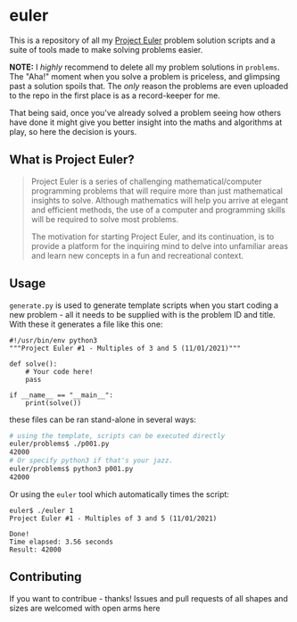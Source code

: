 # euler

This is a repository of all my [Project Euler](https://projecteuler.net) problem solution scripts and a suite of tools made to make solving problems easier.

**NOTE:** I _highly_ recommend to delete all my problem solutions in `problems`. The "Aha!" moment when you solve a problem is priceless, and glimpsing past a solution spoils that. The _only_ reason the problems are even uploaded to the repo in the first place is as a record-keeper for me.

That being said, once you've already solved a problem seeing how others have done it might give you better insight into the maths and algorithms at play, so here the decision is yours.

## What is Project Euler?

> Project Euler is a series of challenging mathematical/computer programming problems that will require more than just mathematical insights to solve. Although mathematics will help you arrive at elegant and efficient methods, the use of a computer and programming skills will be required to solve most problems.
> 
> The motivation for starting Project Euler, and its continuation, is to provide a platform for the inquiring mind to delve into unfamiliar areas and learn new concepts in a fun and recreational context.

## Usage

`generate.py` is used to generate template scripts when you start coding a new problem - all it needs to be supplied with is the problem ID and title. With these it generates a file like this one:

```
#!/usr/bin/env python3
"""Project Euler #1 - Multiples of 3 and 5 (11/01/2021)"""

def solve():
    # Your code here!
    pass

if __name__ == "__main__":
    print(solve())
```

these files can be ran stand-alone in several ways:
```bash
# using the template, scripts can be executed directly
euler/problems$ ./p001.py
42000
# Or specify python3 if that's your jazz.
euler/problems$ python3 p001.py
42000
```

Or using the `euler` tool which automatically times the script:
```
euler$ ./euler 1
Project Euler #1 - Multiples of 3 and 5 (11/01/2021)

Done!
Time elapsed: 3.56 seconds
Result: 42000
```

## Contributing

If you want to contribue - thanks! Issues and pull requests of all shapes and sizes are welcomed with open arms here

